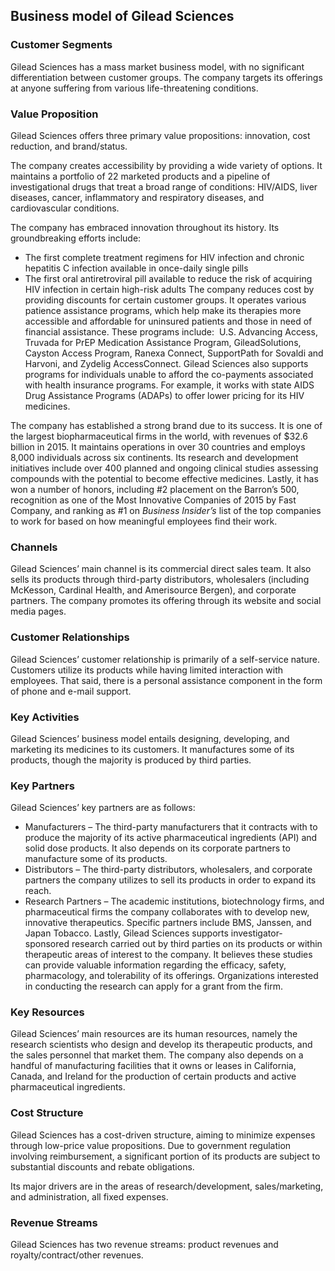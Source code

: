 Business model of Gilead Sciences
---------------------------------

 ### Customer Segments

 Gilead Sciences has a mass market business model, with no significant differentiation between customer groups. The company targets its offerings at anyone suffering from various life-threatening conditions.

 ### Value Proposition

 Gilead Sciences offers three primary value propositions: innovation, cost reduction, and brand/status.

 The company creates accessibility by providing a wide variety of options. It maintains a portfolio of 22 marketed products and a pipeline of investigational drugs that treat a broad range of conditions: HIV/AIDS, liver diseases, cancer, inflammatory and respiratory diseases, and cardiovascular conditions.

 The company has embraced innovation throughout its history. Its groundbreaking efforts include:

  * The first complete treatment regimens for HIV infection and chronic hepatitis C infection available in once-daily single pills
 * The first oral antiretroviral pill available to reduce the risk of acquiring HIV infection in certain high-risk adults
  The company reduces cost by providing discounts for certain customer groups. It operates various patience assistance programs, which help make its therapies more accessible and affordable for uninsured patients and those in need of financial assistance. These programs include:  U.S. Advancing Access, Truvada for PrEP Medication Assistance Program, GileadSolutions, Cayston Access Program, Ranexa Connect, SupportPath for Sovaldi and Harvoni, and Zydelig AccessConnect. Gilead Sciences also supports programs for individuals unable to afford the co-payments associated with health insurance programs. For example, it works with state AIDS Drug Assistance Programs (ADAPs) to offer lower pricing for its HIV medicines.

 The company has established a strong brand due to its success. It is one of the largest biopharmaceutical firms in the world, with revenues of $32.6 billion in 2015. It maintains operations in over 30 countries and employs 8,000 individuals across six continents. Its research and development initiatives include over 400 planned and ongoing clinical studies assessing compounds with the potential to become effective medicines. Lastly, it has won a number of honors, including #2 placement on the Barron’s 500, recognition as one of the Most Innovative Companies of 2015 by Fast Company, and ranking as #1 on *Business Insider’s* list of the top companies to work for based on how meaningful employees find their work.

 ### Channels

 Gilead Sciences’ main channel is its commercial direct sales team. It also sells its products through third-party distributors, wholesalers (including McKesson, Cardinal Health, and Amerisource Bergen), and corporate partners. The company promotes its offering through its website and social media pages.

 ### Customer Relationships

 Gilead Sciences’ customer relationship is primarily of a self-service nature. Customers utilize its products while having limited interaction with employees. That said, there is a personal assistance component in the form of phone and e-mail support.

 ### Key Activities

 Gilead Sciences’ business model entails designing, developing, and marketing its medicines to its customers. It manufactures some of its products, though the majority is produced by third parties.

 ### Key Partners

 Gilead Sciences’ key partners are as follows:

  * Manufacturers – The third-party manufacturers that it contracts with to produce the majority of its active pharmaceutical ingredients (API) and solid dose products. It also depends on its corporate partners to manufacture some of its products.
 * Distributors – The third-party distributors, wholesalers, and corporate partners the company utilizes to sell its products in order to expand its reach.
 * Research Partners – The academic institutions, biotechnology firms, and pharmaceutical firms the company collaborates with to develop new, innovative therapeutics. Specific partners include BMS, Janssen, and Japan Tobacco.
  Lastly, Gilead Sciences supports investigator-sponsored research carried out by third parties on its products or within therapeutic areas of interest to the company. It believes these studies can provide valuable information regarding the efficacy, safety, pharmacology, and tolerability of its offerings. Organizations interested in conducting the research can apply for a grant from the firm.

 ### Key Resources

 Gilead Sciences’ main resources are its human resources, namely the research scientists who design and develop its therapeutic products, and the sales personnel that market them. The company also depends on a handful of manufacturing facilities that it owns or leases in California, Canada, and Ireland for the production of certain products and active pharmaceutical ingredients.

 ### Cost Structure

 Gilead Sciences has a cost-driven structure, aiming to minimize expenses through low-price value propositions. Due to government regulation involving reimbursement, a significant portion of its products are subject to substantial discounts and rebate obligations.

 Its major drivers are in the areas of research/development, sales/marketing, and administration, all fixed expenses.

 ### Revenue Streams

 Gilead Sciences has two revenue streams: product revenues and royalty/contract/other revenues.